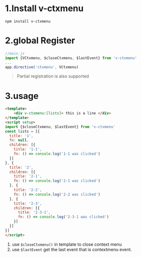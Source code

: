 # 1.Install v-ctxmenu

```shell
npm install v-ctxmenu

```

# 2.global Register

```js
//main.js
import {VCtxmenu, $closeCtxmenu, $lastEvent} from 'v-ctxmenu'
...
app.directive('ctxmenu', VCtxmenu)
```

> Partial registration is also supported

# 3.usage

```html
<template>
	<div v-ctxmenu:[lists]> this is a line </div>
</template>
<script setup>
import {$closeCtxmenu, $lastEvent} from 'v-ctxmenu'
const lists = [{
  title: '1',
  fn: null,
  children: [{
    title: '1-1',
    fn: () => console.log('1-1 was clicked')
  }]
}, {
  title: '2',
  children: [{
    title: '2-1',
    fn: () => console.log('2-1 was clicked')
  }, {
    title: '2-2',
    fn: () => console.log('2-2 was clicked')
  }, {
    title: '2-3',
    children: [{
      title: '2-3-1',
      fn: () => console.log('2-3-1 was clicked')
    }]
  }]
}]
</script>
```

1. use `$closeCtxmenu()` in template to close context menu
2. use `$lastEvent` get the last event  that is contextmenu event.
